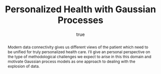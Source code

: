 ---
abstract: "Modern data connectivity gives us different views of the patient which
  need to be unified for truly personalized health care. I\u2019ll give an personal
  perspective on the type of methodological challenges we expect to arise in this
  this domain and motivate Gaussian process models as one approach to dealing with
  the explosion of data."
author:
- family: Lawrence
  given: Neil D.
  gscholar: r3SJcvoAAAAJ
  institute: University of Sheffield
  twitter: lawrennd
  url: http://inverseprobability.com
categories:
- Lawrence-manizales14
day: '19'
errata: []
extras: []
key: Lawrence-manizales14
layout: talk
linkpdf: http://staffwww.dcs.shef.ac.uk/people/N.Lawrence/talks/personalized_health_manizales14.pdf
month: 2
published: 2014-02-19
section: pre
title: Personalized Health with <span>G</span>aussian Processes
venue: Universidad Nacional de Colombia, Sede Manizales, Colombia
year: '2014'
---